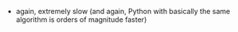 - again, extremely slow (and again, Python with basically the same algorithm
  is orders of magnitude faster)
